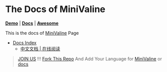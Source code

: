 # The Docs of MiniValine

**[Demo](https://minivaline.github.io)** | **[Docs](https://minivaline.js.org/docs/)** | **[Awesome](https://github.com/MiniValine/AWESOME-MiniValine)**

This is the docs of [MiniValine](https://github.com/MiniValine) Page

+ [Docs Index](https://minivaline.github.io/docs/index.html) 
  + [ 中文文档 | 在线阅读](https://minivaline.github.io/docs/cn/)



>  [JOIN US](https://minivaline.js.org/docs/v5/en/#/Feedback) !!! [Fork This Repo](https://github.com/MiniValine/docs) And Add Your Language for [MiniValine](https://minivaline.js.org/docs/v5/en/#/Contribute?id=language) or [docs](https://minivaline.js.org/docs/v5/en/#/Contribute?id=language-1)







